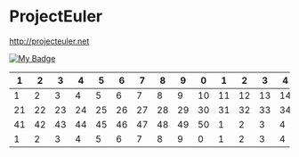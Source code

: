 # ProjectEuler

http://projecteuler.net

[![My Badge][1]][1]

|1|2|3|4|5|6|7|8|9|0|1|2|3|4|5|6|7|8|9|0|
|-|-|-|-|-|-|-|-|-|--|--|--|--|--|--|--|--|--|--|--|
|1|2|3|4|5|6|7|8|9|10|11|12|13|14|15|16|17|18|19|20|
|21|22|23|24|25|26|27|28|29|30|31|32|33|34|35|36|37|38|39|40|
|41|42|43|44|45|46|47|48|49|50|1|2|3|4|5|6|7|8|9|0|
|1|2|3|4|5|6|7|8|9|0|1|2|3|4|5|6|7|8|9|0|



  [1]: https://projecteuler.net/profile/bear256.png
